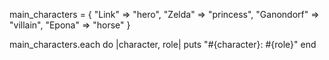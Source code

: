 main_characters = {
  "Link" => "hero",
  "Zelda" => "princess",
  "Ganondorf" => "villain",
  "Epona" => "horse"
}
  
main_characters.each do |character, role| puts "#{character}: #{role}"
end

